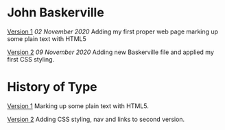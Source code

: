 John Baskerville
================
[Version 1](https://caragreene.github.io/john_baskerville.html)
*02 November 2020*
Adding my first proper web page marking up some plain text with HTML5

[Version 2](https://caragreene.github.io/john_baskervilleversion2.html)
*09  November 2020*
Adding new Baskerville file and applied my first CSS styling.


History of Type
===============
[Version 1]( https://caragreene.github.io/history-one.html)
Marking up some plain text with HTML5.

[Version 2](http://caragreene.github.io/history-two.html)
Adding CSS styling, nav and links to second version.
